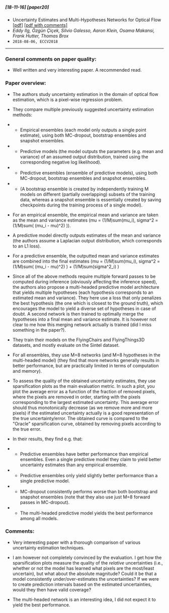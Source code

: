 ##### [18-11-16] [paper20]
- Uncertainty Estimates and Multi-Hypotheses Networks for Optical Flow [[pdf]](https://arxiv.org/abs/1802.07095) [[pdf with comments]](https://github.com/fregu856/papers/blob/master/commented_pdfs/Uncertainty%20Estimates%20and%20Multi-Hypotheses%20Networks%20for%20Optical%20Flow_.pdf)
- *Eddy Ilg, Özgün Çiçek, Silvio Galesso, Aaron Klein, Osama Makansi, Frank Hutter, Thomas Brox*
- `2018-08-06, ECCV2018`
****

### General comments on paper quality:
- Well written and very interesting paper. A recommended read.

### Paper overview:
- The authors study uncertainty estimation in the domain of optical flow estimation, which is a pixel-wise regression problem.

- They compare multiple previously suggested uncertainty estimation methods:
- - Empirical ensembles (each model only outputs a single point estimate), using both MC-dropout, bootstrap ensembles and snapshot ensembles.
- -  Predictive models (the model outputs the parameters (e.g. mean and variance) of an assumed output distribution, trained using the corresponding negative log likelihood).
- - Predictive ensembles (ensemble of predictive models), using both MC-dropout, bootstrap ensembles and snapshot ensembles.
- - (A bootstrap ensemble is created by independently training M models on different (partially overlapping) subsets of the training data, whereas a snapshot ensemble is essentially created by saving checkpoints during the training process of a single model).

- For an empirical ensemble, the empirical mean and variance are taken as the mean and variance estimates (mu = (1/M)sum(mu_i), sigma^2 = (1/M)sum( (mu_i - mu)^2) )).

- A predictive model directly outputs estimates of the mean and variance (the authors assume a Laplacian output distribution, which corresponds to an L1 loss).

- For a predictive ensemble, the outputted mean and variance estimates are combined into the final estimates (mu = (1/M)sum(mu_i), sigma^2 = (1/M)sum( (mu_i - mu)^2) ) + (1/M)sum(sigma^2_i) )

- Since all of the above methods require multiple forward passes to be computed during inference (obviously affecting the inference speed), the authors also propose a multi-headed predictive model architecture that yields multiple hypotheses (each hypothesis corresponds to an estimated mean and variance). They here use a loss that only penalizes the best hypothesis (the one which is closest to the ground truth), which encourages the model to yield a diverse set of hypotheses in case of doubt. A second network is then trained to optimally merge the hypotheses into a final mean and variance estimate. It is however not clear to me how this merging network actually is trained (did I miss something in the paper?).

- They train their models on the FlyingChairs and FlyingThings3D datasets, and mostly evaluate on the Sintel dataset.

- For all ensembles, they use M=8 networks (and M=8 hypotheses in the multi-headed model) (they find that more networks generally results in better performance, but are practically limited in terms of computation and memory).
 
- To assess the quality of the obtained uncertainty estimates, they use sparsification plots as the main evaluation metric. In such a plot, you plot the average error as a function of the fraction of removed pixels, where the pixels are removed in order, starting with the pixels corresponding to the largest estimated uncertainty. This average error should thus monotonically decrease (as we remove more and more pixels) if the estimated uncertainty actually is a good representation of the true uncertainty/error. The obtained curve is compared to the "Oracle" sparsification curve, obtained by removing pixels according to the true error.

- In their results, they find e.g. that:
- - Predictive ensembles have better performance than empirical ensembles. Even a single predictive model they claim to yield better uncertainty estimates than any empirical ensemble.
- - Predictive ensembles only yield slightly better performance than a single predictive model.
- - MC-dropout consistently performs worse than both bootstrap and snapshot ensembles (note that they also use just M=8 forward passes in MC-dropout).
- - The multi-headed predictive model yields the best performance among all models.

### Comments:
- Very interesting paper with a thorough comparison of various uncertainty estimation techniques. 

- I am however not completely convinced by the evaluation. I get how the sparsification plots measure the quality of the *relative* uncertainties (i.e., whether or not the model has learned what pixels are the most/least uncertain), but what about the absolute magnitude? Could it be that a model consistently under/over-estimates the uncertainties? If we were to create prediction intervals based on the estimated uncertainties, would they then have valid coverage?

- The multi-headed network is an interesting idea, I did not expect it to yield the best performance. 
